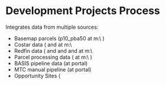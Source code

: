 # Development Projects Process


Integrates data from multiple sources:
* Basemap parcels (p10_pba50 at m:\ )
* Costar data ( and at m:\
* Redfin data ( and and and at m:\
* Parcel processing data ( at m:\ )
* BASIS pipeline data (at portal)
* MTC manual pipeline (at portal)
* Opportunity Sites (
